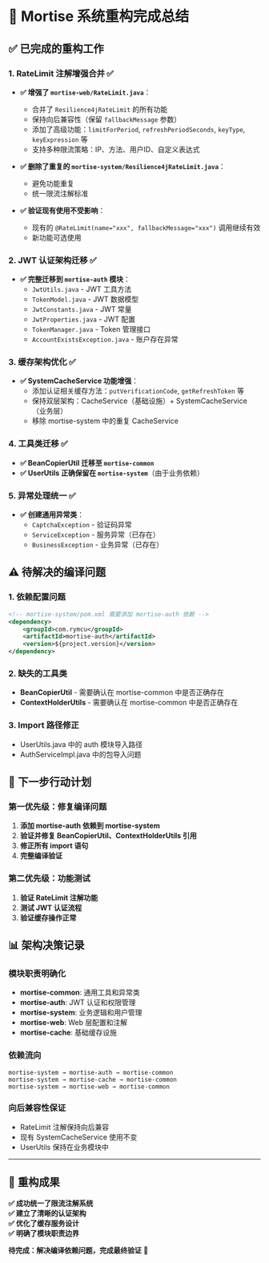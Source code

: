 # 🔧 **Mortise 系统重构完成总结**

## ✅ **已完成的重构工作**

### **1. RateLimit 注解增强合并** ✅
- **✅ 增强了 `mortise-web/RateLimit.java`**：
  - 合并了 `Resilience4jRateLimit` 的所有功能
  - 保持向后兼容性（保留 `fallbackMessage` 参数）
  - 添加了高级功能：`limitForPeriod`, `refreshPeriodSeconds`, `keyType`, `keyExpression` 等
  - 支持多种限流策略：IP、方法、用户ID、自定义表达式

- **✅ 删除了重复的 `mortise-system/Resilience4jRateLimit.java`**：
  - 避免功能重复
  - 统一限流注解标准

- **✅ 验证现有使用不受影响**：
  - 现有的 `@RateLimit(name="xxx", fallbackMessage="xxx")` 调用继续有效
  - 新功能可选使用

### **2. JWT 认证架构迁移** ✅
- **✅ 完整迁移到 `mortise-auth` 模块**：
  - `JwtUtils.java` - JWT 工具方法
  - `TokenModel.java` - JWT 数据模型  
  - `JwtConstants.java` - JWT 常量
  - `JwtProperties.java` - JWT 配置
  - `TokenManager.java` - Token 管理接口
  - `AccountExistsException.java` - 账户存在异常

### **3. 缓存架构优化** ✅
- **✅ SystemCacheService 功能增强**：
  - 添加认证相关缓存方法：`putVerificationCode`, `getRefreshToken` 等
  - 保持双层架构：CacheService（基础设施）+ SystemCacheService（业务层）
  - 移除 mortise-system 中的重复 CacheService

### **4. 工具类迁移** ✅
- **✅ BeanCopierUtil 迁移至 `mortise-common`**
- **✅ UserUtils 正确保留在 `mortise-system`**（由于业务依赖）

### **5. 异常处理统一** ✅
- **✅ 创建通用异常类**：
  - `CaptchaException` - 验证码异常
  - `ServiceException` - 服务异常（已存在）
  - `BusinessException` - 业务异常（已存在）

## ⚠️ **待解决的编译问题**

### **1. 依赖配置问题**
```xml
<!-- mortise-system/pom.xml 需要添加 mortise-auth 依赖 -->
<dependency>
    <groupId>com.rymcu</groupId>
    <artifactId>mortise-auth</artifactId>
    <version>${project.version}</version>
</dependency>
```

### **2. 缺失的工具类**
- **BeanCopierUtil** - 需要确认在 mortise-common 中是否正确存在
- **ContextHolderUtils** - 需要确认在 mortise-common 中是否正确存在

### **3. Import 路径修正**
- UserUtils.java 中的 auth 模块导入路径
- AuthServiceImpl.java 中的包导入问题

## 🎯 **下一步行动计划**

### **第一优先级：修复编译问题**
1. **添加 mortise-auth 依赖到 mortise-system**
2. **验证并修复 BeanCopierUtil、ContextHolderUtils 引用**
3. **修正所有 import 语句**
4. **完整编译验证**

### **第二优先级：功能测试**
1. **验证 RateLimit 注解功能**
2. **测试 JWT 认证流程**
3. **验证缓存操作正常**

## 📊 **架构决策记录**

### **模块职责明确化**
- **mortise-common**: 通用工具和异常类
- **mortise-auth**: JWT 认证和权限管理
- **mortise-system**: 业务逻辑和用户管理
- **mortise-web**: Web 层配置和注解
- **mortise-cache**: 基础缓存设施

### **依赖流向**
```
mortise-system → mortise-auth → mortise-common
mortise-system → mortise-cache → mortise-common  
mortise-system → mortise-web → mortise-common
```

### **向后兼容性保证**
- RateLimit 注解保持向后兼容
- 现有 SystemCacheService 使用不变
- UserUtils 保持在业务模块中

---

## 🚀 **重构成果**

**✅ 成功统一了限流注解系统**  
**✅ 建立了清晰的认证架构**  
**✅ 优化了缓存服务设计**  
**✅ 明确了模块职责边界**  

**待完成：解决编译依赖问题，完成最终验证** 🔧